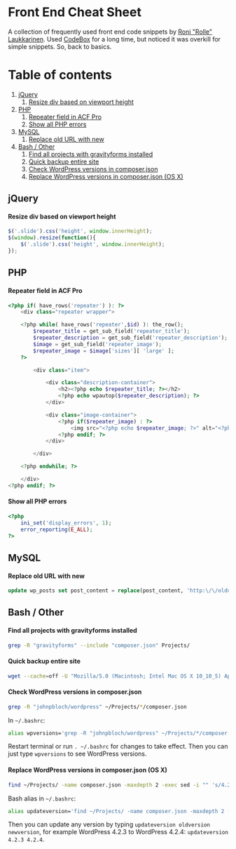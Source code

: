 # Front End Cheat Sheet

A collection of frequently used front end code snippets by [Roni "Rolle" Laukkarinen](http://www.twitter.com/rolle). Used [CodeBox](http://www.shpakovski.com/codebox/) for a long time, but noticed it was overkill for simple snippets. So, back to basics.

# Table of contents

1. [jQuery](#jquery)
   1. [Resize div based on viewport height](#resize-div-based-on-viewport-height)
2. [PHP](#php)
   1. [Repeater field in ACF Pro](#repeater-field-in-acf-pro)
   2. [Show all PHP errors](#show-all-php-errors)
3. [MySQL](#mysql)
   1. [Replace old URL with new](#replace-old-url-with-new)
4. [Bash / Other](#bash-other)
   1. [Find all projects with gravityforms installed](#find-all-projects-with-gravityforms-installed)
   2. [Quick backup entire site](#quick-backup-entire-site)
   3. [Check WordPress versions in composer.json](#check-wordpress-versions-in-composerjson)
   4. [Replace WordPress versions in composer.json (OS X)](#replace-wordpress-versions-in-composerjson-os-x)

## jQuery

#### Resize div based on viewport height

``` javascript
$('.slide').css('height', window.innerHeight);
$(window).resize(function(){
    $('.slide').css('height', window.innerHeight);
});
```

## PHP

#### Repeater field in ACF Pro

``` php
<?php if( have_rows('repeater') ): ?>
    <div class="repeater wrapper">

    <?php while( have_rows('repeater',$id) ): the_row(); 
        $repeater_title = get_sub_field('repeater_title');
        $repeater_description = get_sub_field('repeater_description');
        $image = get_sub_field('repeater_image');
        $repeater_image = $image['sizes'][ 'large' ];
    ?>

        <div class="item">

            <div class="description-container">
                <h2><?php echo $repeater_title; ?></h2>
                <?php echo wpautop($repeater_description); ?>
            </div>

            <div class="image-container">
                <?php if($repeater_image) : ?>
                    <img src="<?php echo $repeater_image; ?>" alt="<?php echo $repeater_title; ?>" />
                <?php endif; ?>
            </div>

        </div>

    <?php endwhile; ?> 

    </div>
<?php endif; ?>
```

#### Show all PHP errors

``` php
<?php 
    ini_set('display_errors', 1); 
    error_reporting(E_ALL);
?>
```

## MySQL

#### Replace old URL with new

``` sql
update wp_posts set post_content = replace(post_content, 'http:\/\/oldurl.info', 'http:\/\/newurl.com');
```

## Bash / Other

#### Find all projects with gravityforms installed

``` bash
grep -R "gravityforms" --include "composer.json" Projects/
```

#### Quick backup entire site

``` bash
wget --cache=off -U "Mozilla/5.0 (Macintosh; Intel Mac OS X 10_10_5) AppleWebKit/537.36 (KHTML, like Gecko) Chrome/45.0.2454.101 Safari/537.36" --cookies=on --glob=on --tries=3 --proxy=off -e robots=off -x -r --level=1 -p -H -k --quota=100m http://www.example.com/
```

#### Check WordPress versions in composer.json

``` bash
grep -R "johnpbloch/wordpress" ~/Projects/*/composer.json
```

In `~/.bashrc`:

``` bash
alias wpversions='grep -R "johnpbloch/wordpress" ~/Projects/*/composer.json'
```

Restart terminal or run `. ~/.bashrc` for changes to take effect. Then you can just type `wpversions` to see WordPress versions.

#### Replace WordPress versions in composer.json (OS X)

``` bash
find ~/Projects/ -name composer.json -maxdepth 2 -exec sed -i "" 's/4.2.3/4.2.4/g' {} +
```

Bash alias in `~/.bashrc`:

``` bash
alias updateversion='find ~/Projects/ -name composer.json -maxdepth 2 -exec sed -i "" 's/$1/$2/g' {} +'
```

Then you can update any version by typing `updateversion oldversion newversion`, for example WordPress 4.2.3 to WordPress 4.2.4: `updateversion 4.2.3 4.2.4`.